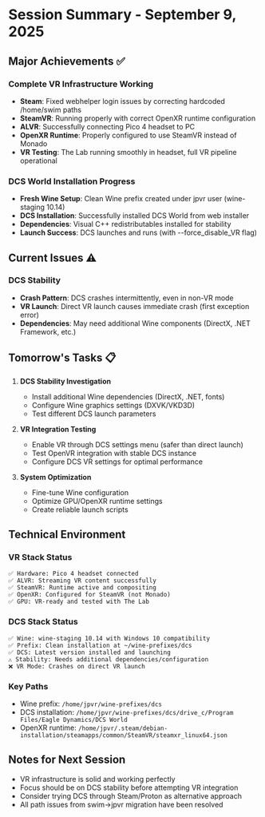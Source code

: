 # Session Summary - September 9, 2025

## Major Achievements ✅

### Complete VR Infrastructure Working
- **Steam**: Fixed webhelper login issues by correcting hardcoded /home/swim paths
- **SteamVR**: Running properly with correct OpenXR runtime configuration  
- **ALVR**: Successfully connecting Pico 4 headset to PC
- **OpenXR Runtime**: Properly configured to use SteamVR instead of Monado
- **VR Testing**: The Lab running smoothly in headset, full VR pipeline operational

### DCS World Installation Progress
- **Fresh Wine Setup**: Clean Wine prefix created under jpvr user (wine-staging 10.14)
- **DCS Installation**: Successfully installed DCS World from web installer
- **Dependencies**: Visual C++ redistributables installed for stability
- **Launch Success**: DCS launches and runs (with --force_disable_VR flag)

## Current Issues ⚠️

### DCS Stability
- **Crash Pattern**: DCS crashes intermittently, even in non-VR mode
- **VR Launch**: Direct VR launch causes immediate crash (first exception error)
- **Dependencies**: May need additional Wine components (DirectX, .NET Framework, etc.)

## Tomorrow's Tasks 📋

1. **DCS Stability Investigation**
   - Install additional Wine dependencies (DirectX, .NET, fonts)
   - Configure Wine graphics settings (DXVK/VKD3D)
   - Test different DCS launch parameters

2. **VR Integration Testing**
   - Enable VR through DCS settings menu (safer than direct launch)
   - Test OpenVR integration with stable DCS instance
   - Configure DCS VR settings for optimal performance

3. **System Optimization**
   - Fine-tune Wine configuration
   - Optimize GPU/OpenXR runtime settings
   - Create reliable launch scripts

## Technical Environment

### VR Stack Status
```
✅ Hardware: Pico 4 headset connected
✅ ALVR: Streaming VR content successfully  
✅ SteamVR: Runtime active and compositing
✅ OpenXR: Configured for SteamVR (not Monado)
✅ GPU: VR-ready and tested with The Lab
```

### DCS Stack Status
```
✅ Wine: wine-staging 10.14 with Windows 10 compatibility
✅ Prefix: Clean installation at ~/wine-prefixes/dcs
✅ DCS: Latest version installed and launching
⚠️ Stability: Needs additional dependencies/configuration
❌ VR Mode: Crashes on direct VR launch
```

### Key Paths
- Wine prefix: `/home/jpvr/wine-prefixes/dcs`
- DCS installation: `/home/jpvr/wine-prefixes/dcs/drive_c/Program Files/Eagle Dynamics/DCS World`
- OpenXR runtime: `/home/jpvr/.steam/debian-installation/steamapps/common/SteamVR/steamxr_linux64.json`

## Notes for Next Session
- VR infrastructure is solid and working perfectly
- Focus should be on DCS stability before attempting VR integration
- Consider trying DCS through Steam/Proton as alternative approach
- All path issues from swim→jpvr migration have been resolved